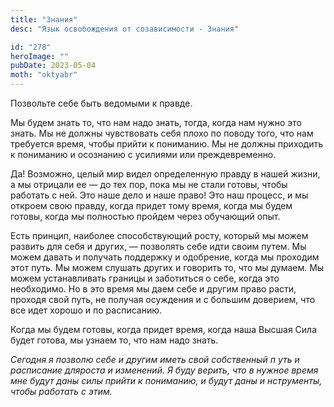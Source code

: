 ```yaml
---
title: "Знания"
desc: "Язык освобождения от созависимости - Знания"

id: "278"
heroImage: ""
pubDate: 2023-05-04
moth: "oktyabr"
---
```


Позвольте себе быть ведомыми к правде.

Мы будем знать то, что нам надо знать, тогда, когда нам нужно это знать. Мы не
должны чувствовать себя плохо по поводу того, что нам требуется время, чтобы
прийти к пониманию. Мы не должны приходить к пониманию и осознанию с усилиями
или преждевременно.

Да! Возможно, целый мир видел определенную правду в нашей жизни, а мы отрицали
ее — до тех пор, пока мы не стали готовы, чтобы работать с ней. Это наше дело
и наше право! Это наш процесс, и мы откроем свою правду, когда придет тому
время, когда мы будем готовы, когда мы полностью пройдем через обучающий опыт.

Есть принцип, наиболее способствующий росту, который мы можем развить для себя
и других, — позволять себе идти своим путем. Мы можем давать и получать
поддержку и одобрение, когда мы проходим этот путь. Мы можем слушать других и
говорить то, что мы думаем. Мы можем устанавливать границы и заботиться о
себе, когда это необходимо. Но в это время мы даем себе и другим право расти,
проходя свой путь, не получая осуждения и с большим доверием, что все идет
хорошо и по расписанию.

Когда мы будем готовы, когда придет время, когда наша Высшая Сила будет
готова, мы узнаем то, что нам надо знать.

_Сегодня_ _я_ _позволю_ _себе_ _и_ _другим_ _иметь_ _свой_ _собственный_ _п_
_уть_ _и_ _расписание_ _дляроста_ _и_ _изменений._ _Я_ _буду_ _верить,_ _что_
_в_ _нужное_ _время_ _мне_ _будут_ _даны_ _силы_ _прийти_ _к_ _пониманию,_ _и_
_будут_ _даны_ _и_ _нструменты,_ _чтобы_ _работать_ _с_ _этим._
